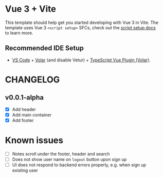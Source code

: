 # Vue 3 + Vite

This template should help get you started developing with Vue 3 in Vite. The template uses Vue 3 `<script setup>` SFCs, check out the [script setup docs](https://v3.vuejs.org/api/sfc-script-setup.html#sfc-script-setup) to learn more.

## Recommended IDE Setup

-   [VS Code](https://code.visualstudio.com/) + [Volar](https://marketplace.visualstudio.com/items?itemName=Vue.volar) (and disable Vetur) + [TypeScript Vue Plugin (Volar)](https://marketplace.visualstudio.com/items?itemName=Vue.vscode-typescript-vue-plugin).

# CHANGELOG

## v0.0.1-alpha

-   [x] Add header
-   [x] Add main container
-   [x] Add footer

# Known issues

-   [ ] Notes scroll under the footer, header and search
-   [ ] Does not show user name on `logout` button upon sign up
-   [ ] UI does not respond to backend errors properly, e.g. when sign up existing user

